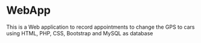 # WebApp
This is a Web application to record appointments to change the GPS to cars using HTML, PHP, CSS, Bootstrap and MySQL as database
